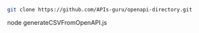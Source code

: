 ```bash
git clone https://github.com/APIs-guru/openapi-directory.git
```

node generateCSVFromOpenAPI.js

